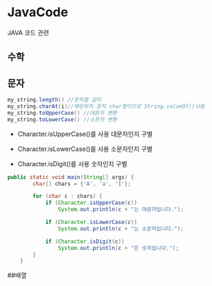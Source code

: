# JavaCode
JAVA 코드 관련

## 수학


## 문자

```java
my_string.length() //문자열 길이
my_string.charAt(i)//해당위치 문자 char형이므로 String.valueOf()사용 
my_string.toUpperCase() //대문자 변환
my_string.toLowerCase() //소문자 변환
```

+ Character.isUpperCase()를 사용 대문자인지 구별

+ Character.isLowerCase()를 사용 소문자인지 구별

+ Character.isDigit()를 사용 숫자인지 구별

```java
public static void main(String[] args) {
        char[] chars = {'A', 'a', '1'};

        for (char c : chars) {
            if (Character.isUpperCase(c))
                System.out.println(c + "는 대문자입니다.");

            if (Character.isLowerCase(c))
                System.out.println(c + "는 소문자입니다.");

            if (Character.isDigit(c))
                System.out.println(c + "은 숫자입니다.");
        }
    }
```

##배열

